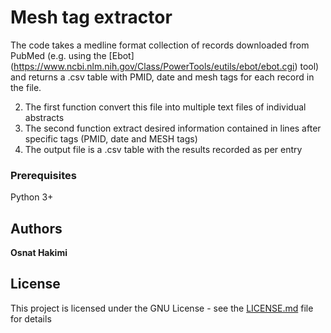 # Mesh tag extractor

The code takes a medline format collection of records downloaded from PubMed (e.g. using the [Ebot] (https://www.ncbi.nlm.nih.gov/Class/PowerTools/eutils/ebot/ebot.cgi) tool) and returns a .csv table with PMID, date and mesh tags for each record in the file. 



2. The first function convert this file into multiple text files of individual abstracts
3. The second function extract desired information contained in lines after specific tags (PMID, date and MESH tags)
4. The output file is a .csv table with the results recorded as per entry



### Prerequisites

Python 3+


## Authors

**Osnat Hakimi** 


## License

This project is licensed under the GNU License - see the [LICENSE.md](LICENSE.md) file for details
